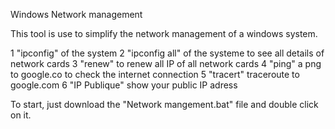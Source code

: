 Windows Network management

This tool is use to simplify the network management of a windows system.

1  "ipconfig" of the system 
2  "ipconfig all" of the systeme to see all details of network cards
3  "renew" to renew all IP of all network cards
4  "ping" a png to google.co to check the internet connection
5  "tracert" traceroute to google.com 
6  "IP Publique" show your public IP adress

To start, just download the "Network mangement.bat" file and double click on it.